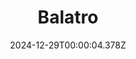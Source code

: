 ---
title: "Balatro"
id: 2379780
date: 2024-12-29T00:00:04.378Z
link: games/steam/recent/balatro
image: http://media.steampowered.com/steamcommunity/public/images/apps/2379780/b6018068070ab0e23561694c11f7950dd6f4c752.jpg
playtime_2weeks: 868
playtime_forever: 4548
playtime_windows_forever: 0
playtime_mac_forever: 58
playtime_linux_forever: 4490
playtime_deck_forever: 4490
---